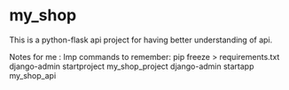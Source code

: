 # my_shop

This is a python-flask api project for having better understanding of api.

Notes for me :
    Imp commands to remember:
        pip freeze > requirements.txt
        django-admin startproject my_shop_project
        django-admin startapp my_shop_api